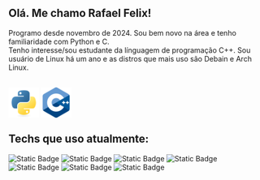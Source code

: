 ## Olá. Me chamo Rafael Felix!
<div>
  <p>Programo desde novembro de 2024. Sou bem novo na área e tenho familiaridade com Python e C.
  <br>
    Tenho interesse/sou estudante da línguagem de programação C++. Sou usuário de Linux há um ano e as distros que mais uso são Debain e Arch Linux.
  </p>
</div>
<div style="display: inline_block"><br>
  <img align="center" alt="Rafa-Python" height="60" width="60" src="https://raw.githubusercontent.com/devicons/devicon/master/icons/python/python-original.svg">
  <img align="center" alt="C++" height="60" width="60" src="https://raw.githubusercontent.com/devicons/devicon/master/icons/cplusplus/cplusplus-original.svg">
</div>

## Techs que uso atualmente:
![Static Badge](https://img.shields.io/badge/-debian-D70A53?style=for-the-badge&logo=debian&logoSize=auto&labelColor=230D11&color=D70A53)
![Static Badge](https://img.shields.io/badge/-arch%20linux-1793D1?style=for-the-badge&logo=archlinux&logoSize=auto&labelColor=000000&color=1793D1)
![Static Badge](https://img.shields.io/badge/-pycharm-1473E6?style=for-the-badge&logo=pycharm&logoSize=auto&labelColor=000000&color=1473E6)
![Static Badge](https://img.shields.io/badge/-vscode-007ACC?style=for-the-badge&logo=visual-studio-code&logoColor=white&labelColor=232323&color=007ACC)
![Static Badge](https://img.shields.io/badge/-python-3670A0?style=for-the-badge&logo=python&logoColor=ffdd54&labelColor=3670A0&color=4782bb)
![Static Badge](https://img.shields.io/badge/-mongodb-4EA94B?style=for-the-badge&logo=mongodb&logoColor=white&labelColor=232323&color=4EA94B)
![Static Badge](https://img.shields.io/badge/-c%2B%2B-00599c?style=for-the-badge&logo=c%2B%2B&logoColor=white&labelColor=232323&color=00599c)
